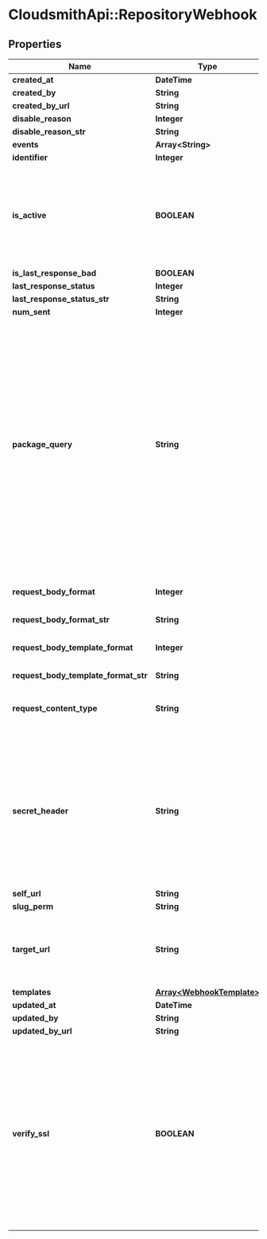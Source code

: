 # CloudsmithApi::RepositoryWebhook

## Properties
Name | Type | Description | Notes
------------ | ------------- | ------------- | -------------
**created_at** | **DateTime** |  | [optional] 
**created_by** | **String** |  | [optional] 
**created_by_url** | **String** |  | [optional] 
**disable_reason** | **Integer** |  | [optional] 
**disable_reason_str** | **String** |  | [optional] 
**events** | **Array&lt;String&gt;** |  | 
**identifier** | **Integer** |  | [optional] 
**is_active** | **BOOLEAN** | If enabled, the webhook will trigger on subscribed events and send payloads to the configured target URL. | [optional] 
**is_last_response_bad** | **BOOLEAN** |  | [optional] 
**last_response_status** | **Integer** |  | [optional] 
**last_response_status_str** | **String** |  | [optional] 
**num_sent** | **Integer** |  | [optional] 
**package_query** | **String** | The package-based search query for webhooks to fire. This uses the same syntax as the standard search used for repositories, and also supports boolean logic operators such as OR/AND/NOT and parentheses for grouping. If a package does not match, the webhook will not fire. | [optional] 
**request_body_format** | **Integer** | The format of the payloads for webhook requests. | [optional] 
**request_body_format_str** | **String** |  | [optional] 
**request_body_template_format** | **Integer** | The format of the payloads for webhook requests. | [optional] 
**request_body_template_format_str** | **String** |  | [optional] 
**request_content_type** | **String** | The value that will be sent for the &#39;Content Type&#39; header.  | [optional] 
**secret_header** | **String** | The header to send the predefined secret in. This must be unique from existing headers or it won&#39;t be sent. You can use this as a form of authentication on the endpoint side. | [optional] 
**self_url** | **String** |  | [optional] 
**slug_perm** | **String** |  | [optional] 
**target_url** | **String** | The destination URL that webhook payloads will be POST&#39;ed to. | 
**templates** | [**Array&lt;WebhookTemplate&gt;**](WebhookTemplate.md) |  | 
**updated_at** | **DateTime** |  | [optional] 
**updated_by** | **String** |  | [optional] 
**updated_by_url** | **String** |  | [optional] 
**verify_ssl** | **BOOLEAN** | If enabled, SSL certificates is verified when webhooks are sent. It&#39;s recommended to leave this enabled as not verifying the integrity of SSL certificates leaves you susceptible to Man-in-the-Middle (MITM) attacks. | [optional] 



